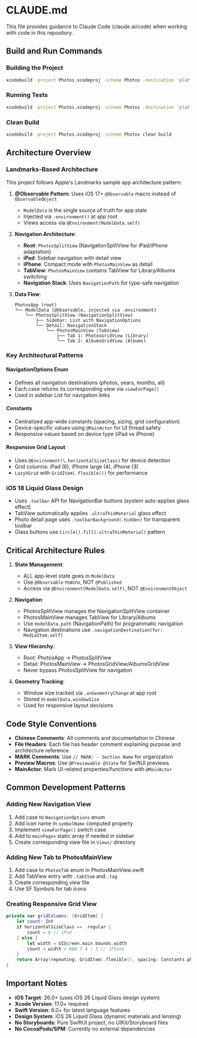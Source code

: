 # CLAUDE.md

This file provides guidance to Claude Code (claude.ai/code) when working with code in this repository.

## Build and Run Commands

### Building the Project
```bash
xcodebuild -project Photos.xcodeproj -scheme Photos -destination 'platform=iOS Simulator,name=iPhone 16' build
```

### Running Tests
```bash
xcodebuild -project Photos.xcodeproj -scheme Photos -destination 'platform=iOS Simulator,name=iPhone 16' test
```

### Clean Build
```bash
xcodebuild -project Photos.xcodeproj -scheme Photos clean build
```

## Architecture Overview

### Landmarks-Based Architecture
This project follows Apple's Landmarks sample app architecture pattern:

1. **@Observable Pattern**: Uses iOS 17+ `@Observable` macro instead of `ObservableObject`
   - `ModelData` is the single source of truth for app state
   - Injected via `.environment()` at app root
   - Views access via `@Environment(ModelData.self)`

2. **Navigation Architecture**:
   - **Root**: `PhotosSplitView` (NavigationSplitView for iPad/iPhone adaptation)
   - **iPad**: Sidebar navigation with detail view
   - **iPhone**: Compact mode with `PhotosMainView` as detail
   - **TabView**: `PhotosMainView` contains TabView for Library/Albums switching
   - **Navigation Stack**: Uses `NavigationPath` for type-safe navigation

3. **Data Flow**:
   ```
   PhotosApp (root)
   └── ModelData (@Observable, injected via .environment)
       └── PhotosSplitView (NavigationSplitView)
           ├── Sidebar: List with NavigationOptions
           └── Detail: NavigationStack
               └── PhotosMainView (TabView)
                   ├── Tab 1: PhotosGridView (Library)
                   └── Tab 2: AlbumsGridView (Albums)
   ```

### Key Architectural Patterns

#### NavigationOptions Enum
- Defines all navigation destinations (photos, years, months, all)
- Each case returns its corresponding view via `viewForPage()`
- Used in sidebar List for navigation links

#### Constants
- Centralized app-wide constants (spacing, sizing, grid configuration)
- Device-specific values using `@MainActor` for UI thread safety
- Responsive values based on device type (iPad vs iPhone)

#### Responsive Grid Layout
- Uses `@Environment(\.horizontalSizeClass)` for device detection
- Grid columns: iPad (6), iPhone large (4), iPhone (3)
- `LazyVGrid` with `GridItem(.flexible())` for performance

### iOS 18 Liquid Glass Design
- Uses `.toolbar` API for NavigationBar buttons (system auto-applies glass effect)
- TabView automatically applies `.ultraThinMaterial` glass effect
- Photo detail page uses `.toolbarBackground(.hidden)` for transparent toolbar
- Glass buttons use `Circle().fill(.ultraThinMaterial)` pattern

## Critical Architecture Rules

1. **State Management**:
   - ALL app-level state goes in `ModelData`
   - Use `@Observable` macro, NOT `@Published`
   - Access via `@Environment(ModelData.self)`, NOT `@EnvironmentObject`

2. **Navigation**:
   - PhotosSplitView manages the NavigationSplitView container
   - PhotosMainView manages TabView for Library/Albums
   - Use `modelData.path` (NavigationPath) for programmatic navigation
   - Navigation destinations use `.navigationDestination(for: MediaItem.self)`

3. **View Hierarchy**:
   - Root: PhotosApp → PhotosSplitView
   - Detail: PhotosMainView → PhotosGridView/AlbumsGridView
   - Never bypass PhotosSplitView for navigation

4. **Geometry Tracking**:
   - Window size tracked via `.onGeometryChange` at app root
   - Stored in `modelData.windowSize`
   - Used for responsive layout decisions

## Code Style Conventions

- **Chinese Comments**: All comments and documentation in Chinese
- **File Headers**: Each file has header comment explaining purpose and architecture reference
- **MARK Comments**: Use `// MARK: - Section Name` for organization
- **Preview Macros**: Use `@Previewable @State` for SwiftUI previews
- **MainActor**: Mark UI-related properties/functions with `@MainActor`

## Common Development Patterns

### Adding New Navigation View
1. Add case to `NavigationOptions` enum
2. Add icon name in `symbolName` computed property
3. Implement `viewForPage()` switch case
4. Add to `mainPages` static array if needed in sidebar
5. Create corresponding view file in `Views/` directory

### Adding New Tab to PhotosMainView
1. Add case to `PhotosTab` enum in PhotosMainView.swift
2. Add TabView entry with `.tabItem` and `.tag`
3. Create corresponding view file
4. Use SF Symbols for tab icons

### Creating Responsive Grid View
```swift
private var gridColumns: [GridItem] {
    let count: Int
    if horizontalSizeClass == .regular {
        count = 6 // iPad
    } else {
        let width = UIScreen.main.bounds.width
        count = width > 600 ? 4 : 3 // iPhone
    }
    return Array(repeating: GridItem(.flexible(), spacing: Constants.photoGridSpacing), count: count)
}
```

## Important Notes

- **iOS Target**: 26.0+ (uses iOS 26 Liquid Glass design system)
- **Xcode Version**: 17.0+ required
- **Swift Version**: 6.0+ for latest language features
- **Design System**: iOS 26 Liquid Glass (dynamic materials and lensing)
- **No Storyboards**: Pure SwiftUI project, no UIKit/Storyboard files
- **No CocoaPods/SPM**: Currently no external dependencies
